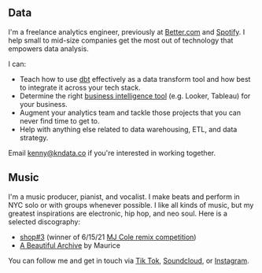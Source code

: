 ## Data
I'm a freelance analytics engineer, previously at [Better.com](better.com) and [Spotify](spotify.com). I help small to mid-size companies get the most out of technology that empowers data analysis.

I can:
* Teach how to use [dbt](https://www.getdbt.com/) effectively as a data transform tool and how best to integrate it across your tech stack.
* Determine the right [business intelligence tool](https://cloud.google.com/blog/products/data-analytics/choosing-the-right-bi-tool-for-the-right-use-case-at-better) (e.g. Looker, Tableau) for your business.
* Augment your analytics team and tackle those projects that you can never find time to get to.
* Help with anything else related to data warehousing, ETL, and data strategy.

Email kenny@kndata.co if you're interested in working together.

## Music
I'm a music producer, pianist, and vocalist. I make beats and perform in NYC solo or with groups whenever possible. I like all kinds of music, but my greatest inspirations are electronic, hip hop, and neo soul. Here is a selected discography:
* [shop#3](https://audius.co/kmeans/shop3-435866) (winner of 6/15/21 [MJ Cole remix competition](https://audius.co/mjcole/playlist/mjs-chopshop-top3-winners-50782))
* [A Beautiful Archive](https://open.spotify.com/album/6Xbixzpr0xzlPdQSjzHXBk?si=CbhPZLqrRX225hmHYbyTPQ&dl_branch=1) by Maurice

You can follow me and get in touch via [Tik Tok](https://www.tiktok.com/@kmeansmusic?lang=en), [Soundcloud](https://soundcloud.com/kmeansbusiness), or [Instagram](https://www.instagram.com/fykning/).
